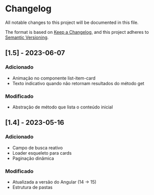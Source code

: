 # Changelog

All notable changes to this project will be documented in this file.

The format is based on [Keep a Changelog](https://keepachangelog.com/en/1.1.0/),
and this project adheres to [Semantic Versioning](https://semver.org/spec/v2.0.0.html).

## [1.5] - 2023-06-07
### Adicionado
- Animação no componente list-item-card
- Texto indicativo quando não retornam resultados do método get

### Modificado
- Abstração de método que lista o conteúdo inicial

## [1.4] - 2023-05-16

### Adicionado

- Campo de busca reativo
- Loader esqueleto para cards
- Paginação dinâmica

### Modificado

- Atualizada a versão do Angular (14 -> 15)
- Estrutura de pastas